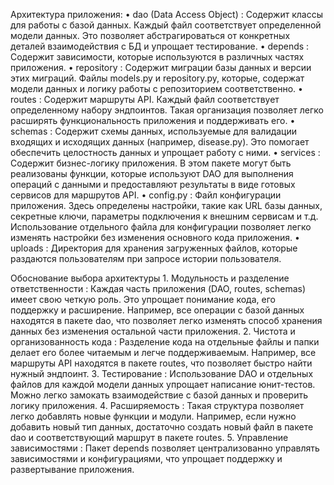 Архитектура приложения:
    • dao (Data Access Object) : Содержит классы для работы с базой данных. Каждый файл соответствует определенной модели данных. Это позволяет абстрагироваться от конкретных деталей взаимодействия с БД и упрощает тестирование.
    • depends : Содержит зависимости, которые используются в различных частях приложения.
    • repository : Содержит миграции базы данных и версии этих миграций. Файлы models.py и repository.py, которые, содержат модели данных и логику работы с репозиторием соответственно.
    • routes : Содержит маршруты API. Каждый файл соответствует определенному набору эндпоинтов. Такая организация позволяет легко расширять функциональность приложения и поддерживать его.
    • schemas : Содержит схемы данных, используемые для валидации входящих и исходящих данных (например, disease.py). Это помогает обеспечить целостность данных и упрощает работу с ними.
    • services : Содержит бизнес-логику приложения. В этом пакете могут быть реализованы функции, которые используют DAO для выполнения операций с данными и предоставляют результаты в виде готовых сервисов для маршрутов API.
    • config.py : Файл конфигурации приложения. Здесь определены настройки, такие как URL базы данных, секретные ключи, параметры подключения к внешним сервисам и т.д. Использование отдельного файла для конфигурации позволяет легко изменять настройки без изменения основного кода приложения.
    • uploads : Директория для хранения загруженных файлов, которые раздаются пользователям при запросе истории пользователя. 
      


Обоснование выбора архитектуры
    1. Модульность и разделение ответственности : Каждая часть приложения (DAO, routes, schemas) имеет свою четкую роль. Это упрощает понимание кода, его поддержку и расширение. Например, все операции с базой данных находятся в пакете dao, что позволяет легко изменять способ хранения данных без изменения остальной части приложения.
    2. Чистота и организованность кода : Разделение кода на отдельные файлы и папки делает его более читаемым и легче поддерживаемым. Например, все маршруты API находятся в пакете routes, что позволяет быстро найти нужный эндпоинт.
    3. Тестирование : Использование DAO и отдельных файлов для каждой модели данных упрощает написание юнит-тестов. Можно легко замокать взаимодействие с базой данных и проверить логику приложения.
    4. Расширяемость : Такая структура позволяет легко добавлять новые функции и модули. Например, если нужно добавить новый тип данных, достаточно создать новый файл в пакете dao и соответствующий маршрут в пакете routes.
    5. Управление зависимостями : Пакет depends позволяет централизованно управлять зависимостями и конфигурациями, что упрощает поддержку и развертывание приложения.

